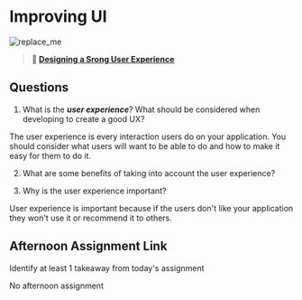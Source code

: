 # Improving UI

![replace_me](https://codeworks.blob.core.windows.net/public/assets/img/illustrations/placeholder.svg)

> **📖 [Designing a Srong User Experience](https://codeworksacademy.com/fs-student-guide/resources/wk7/03-Creating-Good-UX)**

## Questions

1. What is the ***user experience***? What should be considered when developing to create a good UX?

The user experience is every interaction users do on your application. You should consider what users will want to be able to do and how to make it easy for them to do it.

2. What are some benefits of taking into account the user experience?



3. Why is the user experience important?

User experience is important because if the users don't like your application they won't use it or recommend it to others.

## Afternoon Assignment Link


Identify at least 1 takeaway from today's assignment

No afternoon assignment